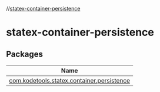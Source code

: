 //[statex-container-persistence](index.md)

# statex-container-persistence

## Packages

| Name |
|---|
| [com.kodetools.statex.container.persistence](statex-container-persistence/com.kodetools.statex.container.persistence/index.md) |
